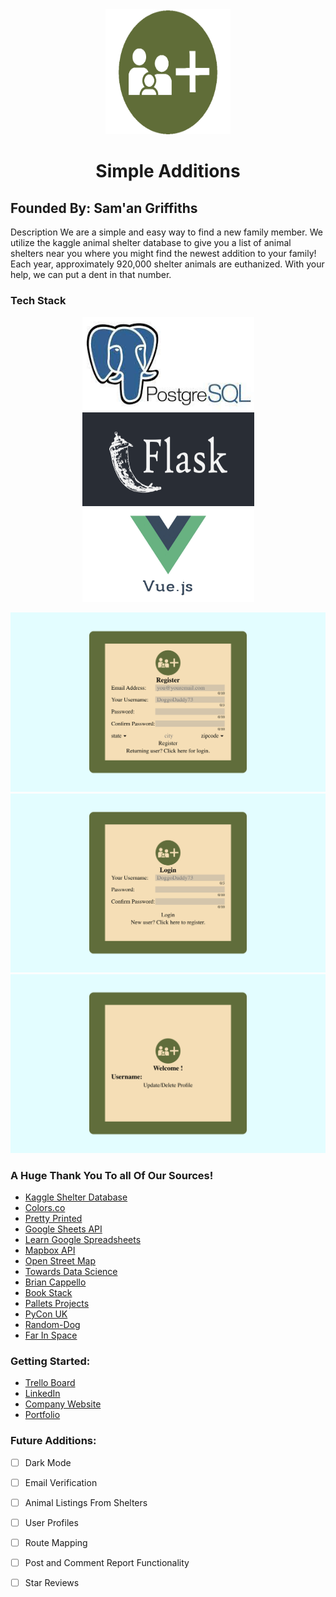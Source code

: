 <div align="center"><img src="./z_img/simple_additions_logo.png" alt="Simple Additions Logo" height="200vw" width="200vw"></div>
<h1 align='center'>Simple Additions</h1>

## Founded By: Sam'an Griffiths

Description
We are a simple and easy way to find a new family member. We utilize the kaggle animal shelter database to give you a list of animal shelters near you where you might find the newest addition to your family! Each year, approximately 920,000 shelter animals are euthanized. With your help, we can put a dent in that number.


### Tech Stack
<div align="center">
<img src="./z_img/psql.jpeg" alt="Simple Additions Logo" height="150vh" width="275vw">
<img src="./z_img/flask-1.png" alt="Simple Additions Logo" height="150vh" width="275vw">
<img src="./z_img/vuejs-logo.jpeg" alt="Simple Additions Logo" height="150vh" width="275vw">
</div>

![screenshot1](z_img/ss3.png)
![screenshot1](z_img/ss2.png)
![screenshot1](z_img/ss1.png)

### A Huge Thank You To all Of Our Sources!
- [Kaggle Shelter Database](https://www.kaggle.com/aaronschlegel/petfinder-animal-shelters-database/version/4)
- [Colors.co](https://coolors.co/606c38-283618-fefae0-dda15e-bc6c25)
- [Pretty Printed](https://www.youtube.com/watch?v=TLgVEBuQURA)
- [Google Sheets API](https://developers.google.com/sheets/api/quickstart/python)
- [Learn Google Spreadsheets](https://www.youtube.com/watch?v=4ssigWmExak)
- [Mapbox API](https://docs.mapbox.com/)
- [Open Street Map](https://www.openstreetmap.org/#map=7/39.602/-7.839)
- [Towards Data Science](https://towardsdatascience.com/keeping-things-secret-d9060c73089b)
- [Brian Cappello](https://github.com/briancappello/flask-react-spa/blob/master/backend/commands/db.py#L11-L61)
- [Book Stack](https://www.bookstack.cn/read/sqlalchemy-1.3/f301b95c63216ba3.md)
- [Pallets Projects](https://flask.palletsprojects.com/en/)
- [PyCon UK](https://www.youtube.com/watch?v=gJ7CnUX_7YQ)
- [Random-Dog](https://pypi.org/project/random-dog/)
- [Far In Space](https://www.farinspace.com/tag/sql-dump/)


### Getting Started:
- [Trello Board](https://trello.com/b/YhTDQTY6/simple-additions)
- [LinkedIn](https://www.linkedin.com/in/saman-griffiths/)
- [Company Website](https://simple-additions.herokuapp.com/)
- [Portfolio]()


### Future Additions:

- [ ] Dark Mode
- [ ] Email Verification
- [ ] Animal Listings From Shelters
- [ ] User Profiles
- [ ] Route Mapping
- [ ] Post and Comment Report Functionality
- [ ] Star Reviews

